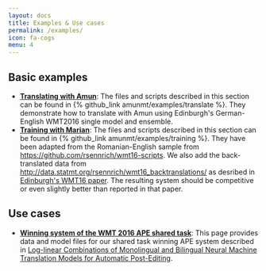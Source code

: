 ```yaml
---
layout: docs
title: Examples & Use cases
permalink: /examples/
icon: fa-cogs
menu: 4
---
```


## Basic examples

* **[Translating with Amun](/examples/translating/)**:
The files and scripts described in this section can be found in {% github_link
amunmt/examples/translate %}. They demonstrate how to translate with Amun using
Edinburgh's German-English WMT2016 single model and ensemble.
* **[Training with Marian](/examples/training/)**: The files
and scripts described in this section can be found in
{% github_link amunmt/examples/training %}. They have been adapted from the
Romanian-English sample
from <https://github.com/rsennrich/wmt16-scripts>. We also add the
back-translated data from
<http://data.statmt.org/rsennrich/wmt16_backtranslations/> as desribed in
[Edinburgh's WMT16 paper](http://www.aclweb.org/anthology/W16-2323). The
resulting system should be competitive or even slightly better than reported in
that paper.

## Use cases

* **[Winning system of the WMT 2016 APE shared task](/examples/postedit/)**:
This page provides data and model files for our shared task winning APE system
described in [Log-linear Combinations of Monolingual and Bilingual Neural
Machine Translation Models for Automatic
Post-Editing](http://www.aclweb.org/anthology/W16-2378).
